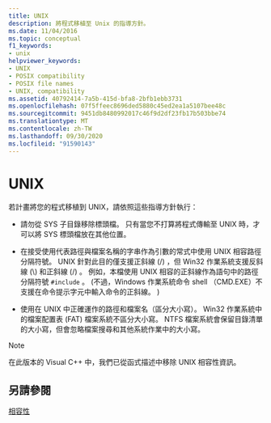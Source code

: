 ```yaml
---
title: UNIX
description: 將程式移植至 Unix 的指導方針。
ms.date: 11/04/2016
ms.topic: conceptual
f1_keywords:
- unix
helpviewer_keywords:
- UNIX
- POSIX compatibility
- POSIX file names
- UNIX, compatibility
ms.assetid: 40792414-7a5b-415d-bfa8-2bfb1ebb3731
ms.openlocfilehash: 07f5ffeec8696ded5880c45ed2ea1a5107bee48c
ms.sourcegitcommit: 9451db8480992017c46f9d2df23fb17b503bbe74
ms.translationtype: MT
ms.contentlocale: zh-TW
ms.lasthandoff: 09/30/2020
ms.locfileid: "91590143"
---
```

# <a name="unix"></a>UNIX

若計畫將您的程式移植到 UNIX，請依照這些指導方針執行：

- 請勿從 SYS 子目錄移除標頭檔。 只有當您不打算將程式傳輸至 UNIX 時，才可以將 SYS 標頭檔放在其他位置。

- 在接受使用代表路徑與檔案名稱的字串作為引數的常式中使用 UNIX 相容路徑分隔符號。 UNIX 針對此目的僅支援正斜線 (/) ，但 Win32 作業系統支援反斜線 (\\) 和正斜線 (/) 。 例如，本檔使用 UNIX 相容的正斜線作為語句中的路徑分隔符號 `#include` 。  (不過，Windows 作業系統命令 shell （CMD.EXE）不支援在命令提示字元中輸入命令的正斜線。 ) 

- 使用在 UNIX 中正確運作的路徑和檔案名（區分大小寫）。 Win32 作業系統中的檔案配置表 (FAT) 檔案系統不區分大小寫。 NTFS 檔案系統會保留目錄清單的大小寫，但會忽略檔案搜尋和其他系統作業中的大小寫。

> [!NOTE]
>  在此版本的 Visual C++ 中，我們已從函式描述中移除 UNIX 相容性資訊。

## <a name="see-also"></a>另請參閱

[相容性](../c-runtime-library/compatibility.md)
